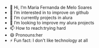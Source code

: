 - 👋 Hi, I’m Maria Fernanda de Melo Soares
- 👀 I’m interested in to improve on github
- 🌱 I’m currently projects in alura
- 💞️ I’m looking to improve my alura projects
- 📫 How to reach:trying hard
- 😄 Pronouns:her
- ⚡ Fun fact: I don't like technology at all

<!---
Mahfer17/Mahfer17 is a ✨ special ✨ repository because its `README.md` (this file) appears on your GitHub profile.
You can click the Preview link to take a look at your changes.
--->
